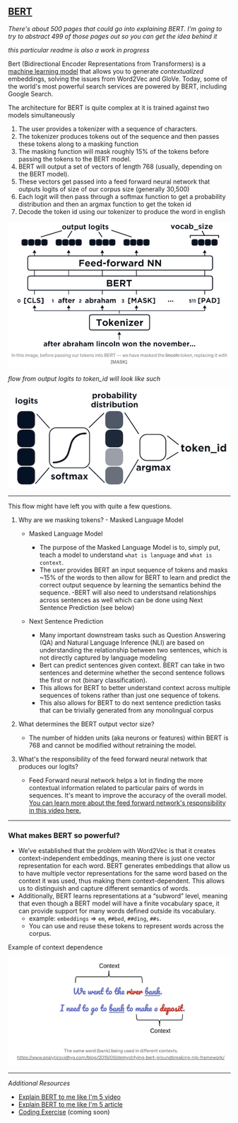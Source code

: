 ## [BERT](http://jalammar.github.io/illustrated-bert/)

*There's about 500 pages that could go into explaining BERT. I'm going to try to abstract 499 of those pages out so you can get the idea behind it*

*this particular readme is also a work in progress*

Bert (Bidirectional Encoder Representations from Transformers) is a [machine learning model](https://arxiv.org/pdf/1810.04805v2.pdf) that allows you to generate *contextualized* embeddings, solving the issues from Word2Vec and GloVe. Today, some of the world's most powerful search services are powered by BERT, including Google Search. 

The architecture for BERT is quite complex at it is trained against two models simultaneously
1. The user provides a tokenizer with a sequence of characters. 
2. The tokenizer produces tokens out of the sequence and then passes these tokens along to a masking function
3. The masking function will mask roughly 15% of the tokens before passing the tokens to the BERT model. 
4. BERT will output a set of vectors of length 768 (usually, depending on the BERT model).
5. These vectors get passed into a feed forward neural network that outputs logits of size of our corpus size (generally 30,500)
6. Each logit will then pass through a softmax function to get a probability distribution and then an argmax function to get the token id
7. Decode the token id using our tokenizer to produce the word in english 

![](/images/BERT/MLM.png)

*flow from output logits to token_id will look like such*

![](/images/BERT/MLM_pred.png)

--------------------------------------------------------------------------------------------------------------------------------------------------------

This flow might have left you with quite a few questions.
1.  Why are we masking tokens? - Masked Language Model
    - Masked Language Model 
      - The purpose of the Masked Language Model is to, simply put, teach a model to understand `what is language` and `what is context`. 
      - The user provides BERT an input sequence of tokens and masks ~15% of the words to then allow for BERT to learn and predict the correct output sequence by learning the semantics behind the sequence. 
      -BERT will also need to understsand relationships across sentences as well which can be done using Next Sentence Prediction (see below)

    - Next Sentence Prediction
      - Many important downstream tasks such as Question Answering (QA) and Natural Language Inference (NLI) are based on understanding the relationship between two sentences, which is not directly captured by language modeling
      - Bert can predict sentences given context. BERT can take in two sentences and determine whether the second sentence follows the first or not (binary classification). 
      - This allows for BERT to better understand context across multiple sequences of tokens rather than just one sequence of tokens.
      - This also allows for BERT to do next sentence prediction tasks that can be trivially generated from any monolingual corpus
    
    
2.  What determines the BERT output vector size?
    - The number of hidden units (aka neurons or features) within BERT is 768 and cannot be modified without retraining the model. 
4.  What's the responsibility of the feed forward neural network that produces our logits?
    - Feed Forward neural network helps a lot in finding the more contextual information related to particular pairs of words in sequences. It's meant to improve the accuracy of the overall model. [You can learn more about the feed forward network's responsibility in this video here.](https://www.youtube.com/watch?v=YIEe7d7YqaU)

--------------------------------------------------------------------------------------------------------------------------------------------------------

### What makes BERT so powerful?

- We’ve established that the problem with Word2Vec is that it creates context-independent embeddings, meaning there is just one vector representation for each word. BERT generates embeddings that allow us to have multiple vector representations for the same word based on the context it was used, thus making them context-dependent. This allows us to distinguish and capture different semantics of words.
- Additionally, BERT learns representations at a “subword” level, meaning that even though a BERT model will have a finite vocabulary space, it can provide support for many words defined outside its vocabulary.
  - example: `embeddings` => `em`, `##bed`, `##ding`, `##s`.
  - You can use and reuse these tokens to represent words across the corpus. 

Example of context dependence

![](/images/BERT/context.png)

--------------------------------------------------------------------------------------------------------------------------------------------------------
*Additional Resources*
- [Explain BERT to me like I'm 5 video](https://www.youtube.com/watch?v=xI0HHN5XKDo)
- [Explain BERT to me like I'm 5 article](https://medium.com/@samia.khalid/bert-explained-a-complete-guide-with-theory-and-tutorial-3ac9ebc8fa7c)
- [Coding Exercise]() (coming soon)


